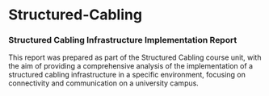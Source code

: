 # Structured-Cabling

### Structured Cabling Infrastructure Implementation Report

This report was prepared as part of the Structured Cabling course unit, with the aim of providing a comprehensive analysis of the implementation of a structured cabling infrastructure in a specific environment, focusing on connectivity and communication on a university campus.
